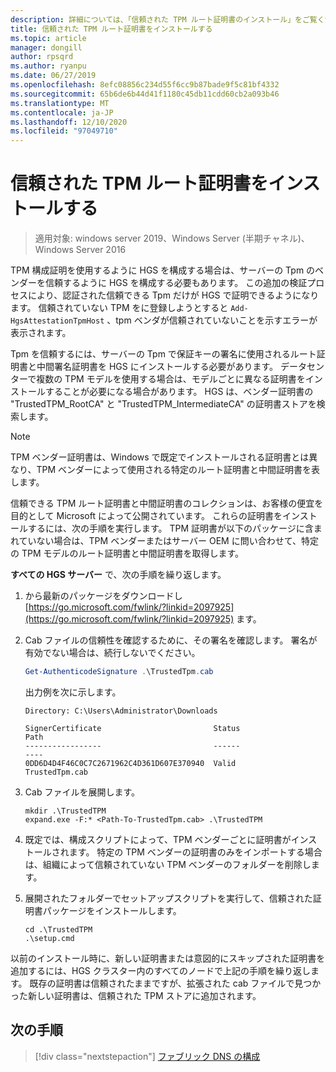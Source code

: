 ```yaml
---
description: 詳細については、「信頼された TPM ルート証明書のインストール」をご覧ください。
title: 信頼された TPM ルート証明書をインストールする
ms.topic: article
manager: dongill
author: rpsqrd
ms.author: ryanpu
ms.date: 06/27/2019
ms.openlocfilehash: 8efc08856c234d55f6cc9b87bade9f5c81bf4332
ms.sourcegitcommit: 65b6de6b44d41f1180c45db11cdd60cb2a093b46
ms.translationtype: MT
ms.contentlocale: ja-JP
ms.lasthandoff: 12/10/2020
ms.locfileid: "97049710"
---
```

# <a name="install-trusted-tpm-root-certificates"></a>信頼された TPM ルート証明書をインストールする

>適用対象: windows server 2019、Windows Server (半期チャネル)、Windows Server 2016

TPM 構成証明を使用するように HGS を構成する場合は、サーバーの Tpm のベンダーを信頼するように HGS を構成する必要もあります。
この追加の検証プロセスにより、認証された信頼できる Tpm だけが HGS で証明できるようになります。
信頼されていない TPM をに登録しようとすると `Add-HgsAttestationTpmHost` 、tpm ベンダが信頼されていないことを示すエラーが表示されます。

Tpm を信頼するには、サーバーの Tpm で保証キーの署名に使用されるルート証明書と中間署名証明書を HGS にインストールする必要があります。
データセンターで複数の TPM モデルを使用する場合は、モデルごとに異なる証明書をインストールすることが必要になる場合があります。
HGS は、ベンダー証明書の "TrustedTPM_RootCA" と "TrustedTPM_IntermediateCA" の証明書ストアを検索します。

> [!NOTE]
> TPM ベンダー証明書は、Windows で既定でインストールされる証明書とは異なり、TPM ベンダーによって使用される特定のルート証明書と中間証明書を表します。

信頼できる TPM ルート証明書と中間証明書のコレクションは、お客様の便宜を目的として Microsoft によって公開されています。
これらの証明書をインストールするには、次の手順を実行します。
TPM 証明書が以下のパッケージに含まれていない場合は、TPM ベンダーまたはサーバー OEM に問い合わせて、特定の TPM モデルのルート証明書と中間証明書を取得します。

**すべての HGS サーバー** で、次の手順を繰り返します。

1.  から最新のパッケージをダウンロードし [https://go.microsoft.com/fwlink/?linkid=2097925](https://go.microsoft.com/fwlink/?linkid=2097925) ます。

2.  Cab ファイルの信頼性を確認するために、その署名を確認します。 署名が有効でない場合は、続行しないでください。

    ```powershell
    Get-AuthenticodeSignature .\TrustedTpm.cab
    ```

    出力例を次に示します。

    ```
    Directory: C:\Users\Administrator\Downloads

    SignerCertificate                         Status                                 Path
    -----------------                         ------                                 ----
    0DD6D4D4F46C0C7C2671962C4D361D607E370940  Valid                                  TrustedTpm.cab
    ```

2.  Cab ファイルを展開します。

    ```
    mkdir .\TrustedTPM
    expand.exe -F:* <Path-To-TrustedTpm.cab> .\TrustedTPM
    ```

3.  既定では、構成スクリプトによって、TPM ベンダーごとに証明書がインストールされます。 特定の TPM ベンダーの証明書のみをインポートする場合は、組織によって信頼されていない TPM ベンダーのフォルダーを削除します。

4.  展開されたフォルダーでセットアップスクリプトを実行して、信頼された証明書パッケージをインストールします。

    ```
    cd .\TrustedTPM
    .\setup.cmd
    ```

以前のインストール時に、新しい証明書または意図的にスキップされた証明書を追加するには、HGS クラスター内のすべてのノードで上記の手順を繰り返します。
既存の証明書は信頼されたままですが、拡張された cab ファイルで見つかった新しい証明書は、信頼された TPM ストアに追加されます。

## <a name="next-step"></a>次の手順

> [!div class="nextstepaction"]
> [ファブリック DNS の構成](guarded-fabric-configuring-fabric-dns-tpm.md)



